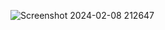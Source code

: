![Screenshot 2024-02-08 212647](https://github.com/GauravNegi-897/News-Website/assets/82068682/f39c6211-d3b1-4ca2-b2d5-eb37ae5be2f6)
